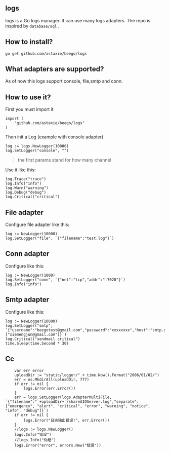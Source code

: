 ## logs
logs is a Go logs manager. It can use many logs adapters. The repo is inspired by `database/sql` .


## How to install?

	go get github.com/astaxie/beego/logs


## What adapters are supported?

As of now this logs support console, file,smtp and conn.


## How to use it?

First you must import it

```golang
import (
	"github.com/astaxie/beego/logs"
)
```

Then init a Log (example with console adapter)

```golang
log := logs.NewLogger(10000)
log.SetLogger("console", "")
```

> the first params stand for how many channel

Use it like this:

```golang
log.Trace("trace")
log.Info("info")
log.Warn("warning")
log.Debug("debug")
log.Critical("critical")
```

## File adapter

Configure file adapter like this:

```golang
log := NewLogger(10000)
log.SetLogger("file", `{"filename":"test.log"}`)
```

## Conn adapter

Configure like this:

```golang
log := NewLogger(1000)
log.SetLogger("conn", `{"net":"tcp","addr":":7020"}`)
log.Info("info")
```

## Smtp adapter

Configure like this:

```golang
log := NewLogger(10000)
log.SetLogger("smtp", `{"username":"beegotest@gmail.com","password":"xxxxxxxx","host":"smtp.gmail.com:587","sendTos":["xiemengjun@gmail.com"]}`)
log.Critical("sendmail critical")
time.Sleep(time.Second * 30)
```

## Cc 
```golang
    var err error
    uploadDir := "static/logger/" + time.Now().Format("2006/01/02/")
    err = os.MkdirAll(uploadDir, 777)
    if err != nil {
        logs.Error(err.Error())
    }
    err = logs.SetLogger(logs.AdapterMultiFile, `{"filename":"`+uploadDir+`/shareAIOServer.log","separate":["emergency", "alert", "critical", "error", "warning", "notice", "info", "debug"]}`)
    if err != nil {
        logs.Error("日志输出错误!", err.Error())
    }
    //logs := logs.NewLogger()
    logs.Info("错误")
    //logs.Info("你是")
    logs.Error("error", errors.New("错误"))
```